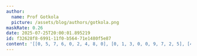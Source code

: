 ```yaml
---
author:
  name: Prof Gotkola
  picture: /assets/blog/authors/gotkola.png
maskRate: 0.26
date: 2025-07-25T20:00:01.895219
id: f32628f8-6991-11f0-b564-71e1480f5e87
content: '[[0, 5, 7, 6, 0, 2, 4, 8, 0], [0, 1, 3, 0, 0, 9, 7, 2, 5], [4, 0, 2, 5, 0, 0, 1, 9, 6], [5, 2, 0, 7, 3, 0, 6, 0, 0], [3, 9, 1, 2, 6, 4, 5, 7, 8], [7, 4, 6, 9, 5, 8, 2, 3, 1], [0, 6, 4, 8, 9, 5, 3, 1, 0], [0, 7, 9, 3, 4, 0, 8, 5, 2], [8, 3, 5, 0, 2, 7, 0, 0, 0]]'
---
```

